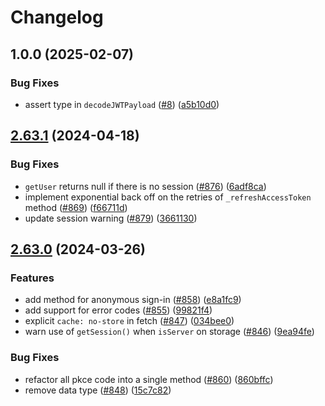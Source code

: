 # Changelog

## 1.0.0 (2025-02-07)


### Bug Fixes

* assert type in `decodeJWTPayload` ([#8](https://github.com/khulnasoft/auth-js/issues/8)) ([a5b10d0](https://github.com/khulnasoft/auth-js/commit/a5b10d0152deafe36a30ab2b2b605f2a831214ed))

## [2.63.1](https://github.com/khulnasoft/auth-js/compare/v2.63.0...v2.63.1) (2024-04-18)


### Bug Fixes

* `getUser` returns null if there is no session ([#876](https://github.com/khulnasoft/auth-js/issues/876)) ([6adf8ca](https://github.com/khulnasoft/auth-js/commit/6adf8caa4ca803e65f943cc88a2849f5905a044a))
* implement exponential back off on the retries of `_refreshAccessToken` method ([#869](https://github.com/khulnasoft/auth-js/issues/869)) ([f66711d](https://github.com/khulnasoft/auth-js/commit/f66711ddf87ea705a972a860d7ebfb6e0d003c6b))
* update session warning ([#879](https://github.com/khulnasoft/auth-js/issues/879)) ([3661130](https://github.com/khulnasoft/auth-js/commit/36611300fa6d1378a7633c62d2f816d3803f2774))

## [2.63.0](https://github.com/khulnasoft/gotrue-js/compare/v2.62.2...v2.63.0) (2024-03-26)


### Features

* add method for anonymous sign-in ([#858](https://github.com/khulnasoft/gotrue-js/issues/858)) ([e8a1fc9](https://github.com/khulnasoft/gotrue-js/commit/e8a1fc9a40947b949080107138eade09f06f5868))
* add support for error codes ([#855](https://github.com/khulnasoft/gotrue-js/issues/855)) ([99821f4](https://github.com/khulnasoft/gotrue-js/commit/99821f4a1f6fdb3a222cd0f660210016e6cc823e))
* explicit `cache: no-store` in fetch ([#847](https://github.com/khulnasoft/gotrue-js/issues/847)) ([034bee0](https://github.com/khulnasoft/gotrue-js/commit/034bee09c3f0a4613d9a3e7bd3bc5f70682f5a66))
* warn use of `getSession()` when `isServer` on storage ([#846](https://github.com/khulnasoft/gotrue-js/issues/846)) ([9ea94fe](https://github.com/khulnasoft/gotrue-js/commit/9ea94fe11f4a6a4b6305aa4fe75c4661074437a7))


### Bug Fixes

* refactor all pkce code into a single method ([#860](https://github.com/khulnasoft/gotrue-js/issues/860)) ([860bffc](https://github.com/khulnasoft/gotrue-js/commit/860bffc8f75292e71630fb7241e11a754200dab8))
* remove data type ([#848](https://github.com/khulnasoft/gotrue-js/issues/848)) ([15c7c82](https://github.com/khulnasoft/gotrue-js/commit/15c7c8258b2d42d3378be4f7738c728a07523579))
